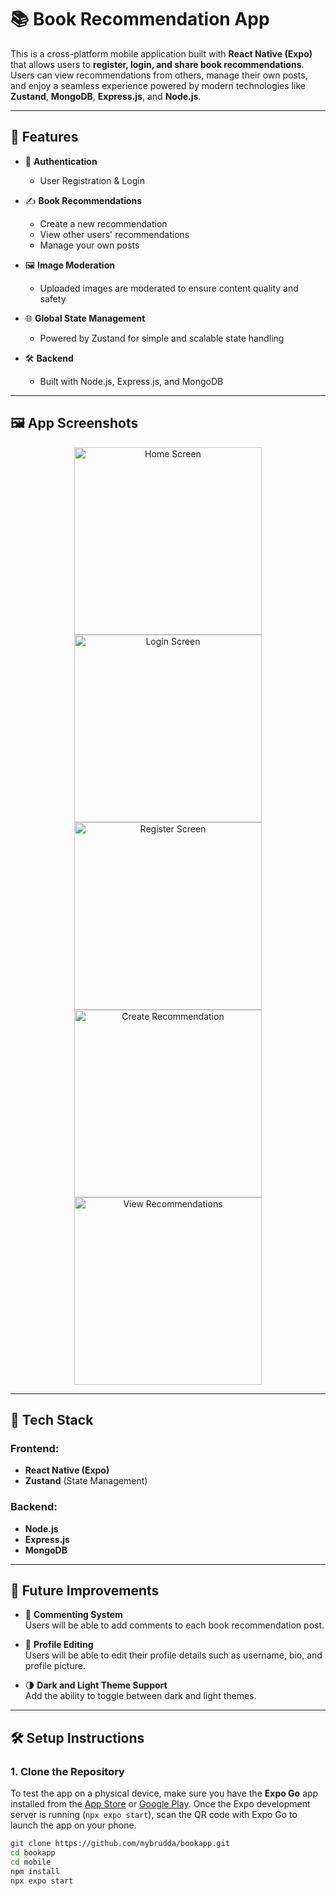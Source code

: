 # 📚 Book Recommendation App

This is a cross-platform mobile application built with **React Native (Expo)** that allows users to **register, login, and share book recommendations**. Users can view recommendations from others, manage their own posts, and enjoy a seamless experience powered by modern technologies like **Zustand**, **MongoDB**, **Express.js**, and **Node.js**.

---

## 🚀 Features

- 🔐 **Authentication**  
  - User Registration & Login

- ✍️ **Book Recommendations**  
  - Create a new recommendation  
  - View other users' recommendations  
  - Manage your own posts

- 🖼 **Image Moderation**  
  - Uploaded images are moderated to ensure content quality and safety

- 🌐 **Global State Management**  
  - Powered by Zustand for simple and scalable state handling

- 🛠 **Backend**  
  - Built with Node.js, Express.js, and MongoDB

---

## 🖼 App Screenshots

<p align="center">
  <img src="./mobile/assets/images/ss1.png" width="300px" alt="Home Screen" />
  <img src="./mobile/assets/images/ss2.png" width="300px" alt="Login Screen" />
  <img src="./mobile/assets/images/ss3.png" width="300px" alt="Register Screen" />
  <img src="./mobile/assets/images/ss4.png" width="300px" alt="Create Recommendation" />
  <img src="./mobile/assets/images/ss5.png" width="300px" alt="View Recommendations" />
</p>

---

## 🧰 Tech Stack

### Frontend:
- **React Native (Expo)**
- **Zustand** (State Management)

### Backend:
- **Node.js**
- **Express.js**
- **MongoDB**

---

## 📌 Future Improvements

- 💬 **Commenting System**  
  Users will be able to add comments to each book recommendation post.

- 👤 **Profile Editing**  
  Users will be able to edit their profile details such as username, bio, and profile picture.

- 🌗 **Dark and Light Theme Support**  
  Add the ability to toggle between dark and light themes.

---

## 🛠 Setup Instructions

### 1. Clone the Repository

To test the app on a physical device, make sure you have the **Expo Go** app installed from the [App Store](https://apps.apple.com/app/expo-go/id982107779) or [Google Play](https://play.google.com/store/apps/details?id=host.exp.exponent). Once the Expo development server is running (`npx expo start`), scan the QR code with Expo Go to launch the app on your phone.

```bash
git clone https://github.com/mybrudda/bookapp.git
cd bookapp
cd mobile
npm install
npx expo start
